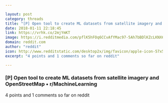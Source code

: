 ```yaml
---

layout: post
category: threads
title: "[P] Open tool to create ML datasets from satellite imagery and OpenStreetMap"
date: 2018-01-11 22:18:45
link: https://vrhk.co/2mjYmKT
image: https://i.redditmedia.com/pflK5hFOq6CCvAfYMac97-5Ah7bBDlKZcLKNX64yV44.jpg?w=320&s=b8a316d69caebc46b2a3f05098f8835a
domain: reddit.com
author: "reddit"
icon: http://www.redditstatic.com/desktop2x/img/favicon/apple-icon-57x57.png
excerpt: "4 points and 1 comments so far on reddit"

---
```


### [P] Open tool to create ML datasets from satellite imagery and OpenStreetMap • r/MachineLearning

4 points and 1 comments so far on reddit